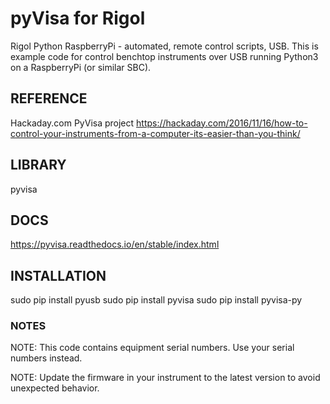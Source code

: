 # pyVisa for Rigol
Rigol Python RaspberryPi - automated, remote control scripts, USB.
This is example code for control benchtop instruments over USB running Python3 on a RaspberryPi (or similar SBC). 

## REFERENCE
Hackaday.com PyVisa project
https://hackaday.com/2016/11/16/how-to-control-your-instruments-from-a-computer-its-easier-than-you-think/

## LIBRARY
pyvisa

## DOCS
https://pyvisa.readthedocs.io/en/stable/index.html

## INSTALLATION
sudo pip install pyusb
sudo pip install pyvisa
sudo pip install pyvisa-py

### NOTES
NOTE:
This code contains equipment serial numbers.  Use your serial numbers instead.

NOTE:
Update the firmware in your instrument to the latest version to avoid unexpected behavior.

